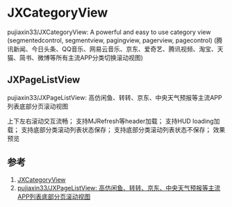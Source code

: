 # JXCategoryView

pujiaxin33/JXCategoryView: A powerful and easy to use category view (segmentedcontrol, segmentview, pagingview, pagerview, pagecontrol) (腾讯新闻、今日头条、QQ音乐、网易云音乐、京东、爱奇艺、腾讯视频、淘宝、天猫、简书、微博等所有主流APP分类切换滚动视图)

## JXPageListView


pujiaxin33/JXPageListView: 高仿闲鱼、转转、京东、中央天气预报等主流APP列表底部分页滚动视图


上下左右滚动交互流畅；
支持MJRefresh等header加载；
支持HUD loading加载；
支持底部分类滚动列表状态保存；
支持底部分类滚动列表状态不保存；
效果预览



## 参考

1. [JXCategoryView](https://github.com/pujiaxin33/JXCategoryView)
2. [pujiaxin33/JXPageListView: 高仿闲鱼、转转、京东、中央天气预报等主流APP列表底部分页滚动视图](https://github.com/pujiaxin33/JXPageListView)
